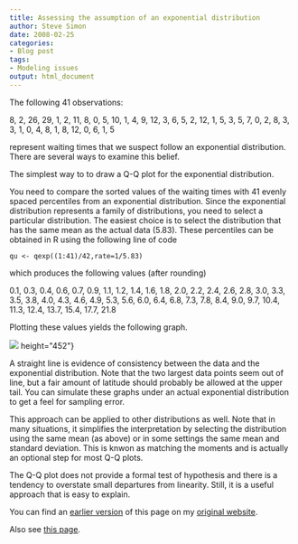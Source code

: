 ```yaml
---
title: Assessing the assumption of an exponential distribution
author: Steve Simon
date: 2008-02-25
categories:
- Blog post
tags:
- Modeling issues
output: html_document
---
```


The following 41 observations:

8, 2, 26, 29, 1, 2, 11, 8, 0, 5, 10, 1, 4, 9, 12, 3, 6, 5, 2, 12, 1,
5, 3, 5, 7, 0, 2, 8, 3, 3, 1, 0, 4, 8, 1, 8, 12, 0, 6, 1, 5

represent waiting times that we suspect follow an exponential
distribution. There are several ways to examine this belief.

<!---More--->

The simplest way to to draw a Q-Q plot for the exponential distribution.

You need to compare the sorted values of the waiting times with 41
evenly spaced percentiles from an exponential distribution. Since the
exponential distribution represents a family of distributions, you
need to select a particular distribution. The easiest choice is to
select the distribution that has the same mean as the actual data
(5.83). These percentiles can be obtained in R using the following
line of code

`qu <- qexp((1:41)/42,rate=1/5.83)`

which produces the following values (after rounding)

0.1, 0.3, 0.4, 0.6, 0.7, 0.9, 1.1, 1.2, 1.4, 1.6, 1.8, 2.0, 2.2,
2.4, 2.6, 2.8, 3.0, 3.3, 3.5, 3.8, 4.0, 4.3, 4.6, 4.9, 5.3, 5.6,
6.0, 6.4, 6.8, 7.3, 7.8, 8.4, 9.0, 9.7, 10.4, 11.3, 12.4, 13.7,
15.4, 17.7, 21.8

Plotting these values yields the following graph.

![](http://www.pmean.com/new-images/08/AssessingExponential-0801.gif)
height="452"}

A straight line is evidence of consistency between the data and the
exponential distribution. Note that the two largest data points seem
out of line, but a fair amount of latitude should probably be allowed
at the upper tail. You can simulate these graphs under an actual
exponential distribution to get a feel for sampling error.

This approach can be applied to other distributions as well. Note that
in many situations, it simplifies the interpretation by selecting the
distribution using the same mean (as above) or in some settings the
same mean and standard deviation. This is knwon as matching the
moments and is actually an optional step for most Q-Q plots.

The Q-Q plot does not provide a formal test of hypothesis and there is
a tendency to overstate small departures from linearity. Still, it is
a useful approach that is easy to explain.

You can find an [earlier version][sim1] of this page on my [original website][sim2].

[sim1]: http://www.pmean.com/08/AssessingExponential.html
[sim2]: http://www.pmean.com/original_site.html

Also see [this page][sim3].

[sim3]: http://www.pmean.com/08a/AssessingExponential.html
